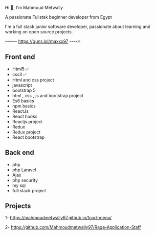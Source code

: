 Hi 👋, I'm Mahmoud Metwally

A passionate Fullstak beginner developer from Egypt


I'm a full stack junior software developer, passionate about learning and working on open source projects.

------ https://guns.lol/maxxx97 ----🔥

## Front end 

- Html5 ✅
- css3 ✅
- Html and css project 
- javascript 
- bootstrap 5
- html , css , js and bootstrap project 
- Es6 basics 
- npm basics 
- ReactJs 
- React hooks 
- Reactjs project 
- Redux 
- Redux project 
- React bootstrap

## Back end 
- php 
- php Laravel 
- Ajax 
- php security 
- my sql 
- full stack project


## Projects ##
1- https://mahmoudmetwally97.github.io/food-menu/

2- https://github.com/Mahmoudmetwally97/Rage-Application-Staff




<!---
Mahmoudmetwally97/Mahmoudmetwally97 is a ✨ special ✨ repository because its `README.md` (this file) appears on your GitHub profile.
You can click the Preview link to take a look at your changes.
--->
